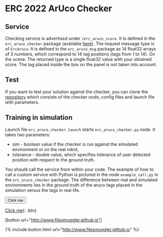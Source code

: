 # ERC 2022 ArUco Checker

## Service

Checking service is advertised under `/erc_aruco_score`. It is defined in the `erc_aruco_checker` package (available [here](https://github.com/filesmuggler/erc_aruco_checker)). The request message type is of `ErcAruco`.
It is defined in the `erc_aruco_msg` package as 14 float32 arrays of 3 numbers, which correspond to 14 tag positions (tags from 1 to 14). On the scene. The returned type is a single float32 value with your obtained score. The tag placed inside the box on the panel is not taken into account.

## Test
If you want to test your solution against the checker, you can clone the [repository](https://github.com/filesmuggler/erc_aruco_checker) which consists of the checker node, config files and launch file with parameters. 

## Training in simulation

Launch file `erc_aruco_checker.launch` starts `erc_aruco_checker.py` node. It takes two parameters:
- sim - boolean value if the checker is run against the simulated environment or on the real robot,
- tolerance - double value, which specifies tolerance of user detected position with respect to the ground truth.

You should call the service from within your code. The example of how to call a custom service with Python is pictured in the node `example_call.py` in the `erc_aruco_checker` package. The difference between real and simulated environments lies in the ground truth of the aruco tags placed in the simulation versus the tags in real life. 

<button name="button">Click me</button>

[Click me](http://www.filesmuggler.github.io){: .btn}

[button url="http://www.filesmuggler.github.io"]

{% include button.html url="http://www.filesmuggler.github.io" %}
